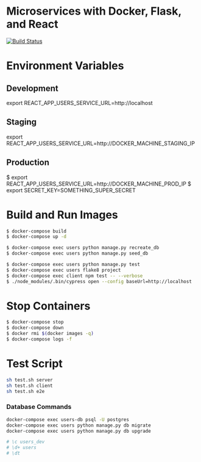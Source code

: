 # Microservices with Docker, Flask, and React

[![Build Status](https://travis-ci.com/icruzr93/microservices-ulearning.svg?token=yymzpcbz5E6PUXJj9jfT&branch=master)](https://travis-ci.com/icruzr93/microservices-ulearning)

# Environment Variables

## Development
export REACT_APP_USERS_SERVICE_URL=http://localhost

## Staging
export REACT_APP_USERS_SERVICE_URL=http://DOCKER_MACHINE_STAGING_IP

## Production
$ export REACT_APP_USERS_SERVICE_URL=http://DOCKER_MACHINE_PROD_IP
$ export SECRET_KEY=SOMETHING_SUPER_SECRET

# Build and Run Images

```sh
$ docker-compose build
$ docker-compose up -d
```

```sh
$ docker-compose exec users python manage.py recreate_db
$ docker-compose exec users python manage.py seed_db
```

```sh
$ docker-compose exec users python manage.py test
$ docker-compose exec users flake8 project
$ docker-compose exec client npm test -- --verbose
$ ./node_modules/.bin/cypress open --config baseUrl=http://localhost
```

# Stop Containers
```sh
$ docker-compose stop
$ docker-compose down
$ docker rmi $(docker images -q)
$ docker-compose logs -f
```
# Test Script

```sh
sh test.sh server
sh test.sh client
sh test.sh e2e
```

### Database Commands

```sh
docker-compose exec users-db psql -U postgres
docker-compose exec users python manage.py db migrate
docker-compose exec users python manage.py db upgrade
```

```sh
# \c users_dev
# \d+ users
# \dt
```
